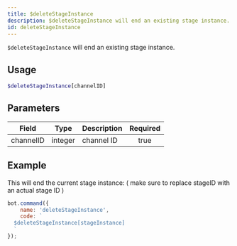 ```yaml
---
title: $deleteStageInstance
description: $deleteStageInstance will end an existing stage instance.
id: deleteStageInstance
---
```


`$deleteStageInstance` will end an existing stage instance.

## Usage

```php
$deleteStageInstance[channelID]
```

## Parameters

| Field     | Type    | Description | Required |
|-----------|---------|-------------|:--------:|
| channelID | integer | channel ID  |   true   |

## Example

This will end the current stage instance: ( make sure to replace stageID with an actual stage ID )

```javascript
bot.command({
    name: 'deleteStageInstance',
    code: `
  $deleteStageInstance[stageInstance]
  `
});
```